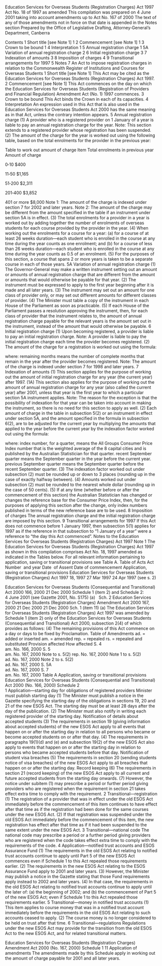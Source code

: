 
Education Services for Overseas Students (Registration Charges) Act 1997
Act No. 18 of 1997 as amended
This compilation was prepared on 4 June 2001 taking into account amendments up to Act No. 167 of 2000
The text of any of those amendments not in force on that date is appended in the Notes section
Prepared by the Office of Legislative Drafting, Attorney‑General’s Department, Canberra
  
  
  
Contents
1	Short title [see Note 1]	1
2	Commencement [see Note 1]	1
3	Crown to be bound	1
4	Interpretation	1
5	Annual registration charge	1
5A	Variation of annual registration charge	2
6	Initial registration charge	3
7	Indexation of amounts	3
8	Imposition of charges	4
9	Transitional arrangements for 1997	5
Notes		7
An Act to impose registration charges in relation to the Commonwealth Register of Institutions and Courses for Overseas Students
1  Short title [see Note 1]
		This Act may be cited as the Education Services for Overseas Students (Registration Charges) Act 1997.
2  Commencement [see Note 1]
		This Act commences on the day on which the Education Services for Overseas Students (Registration of Providers and Financial Regulation) Amendment Act (No. 1) 1997 commences.
3  Crown to be bound
		This Act binds the Crown in each of its capacities.
4  Interpretation
		An expression used in this Act that is also used in the Education Services for Overseas Students Act 2000 has the same meaning as in that Act, unless the contrary intention appears.
5  Annual registration charge
	(1)	A provider who is a registered provider on 1 January of a year is liable to pay an annual registration charge for the year.
Note:	This section extends to a registered provider whose registration has been suspended.
	(2)	The amount of the charge for the year is worked out using the following table, based on the total enrolments for the provider in the previous year:

Table to work out amount of charge
Item
Total enrolments in previous year
Amount of charge

0‑10
$400

11‑50
$1,165

51‑200
$2,311

201‑400
$3,852

401 or more
$8,000
Note 1:	The amount of the charge is indexed under section 7 for 2002 and later years.
Note 2:	The amount of the charge may be different from the amount specified in the table if an instrument under section 5A is in effect.
	(3)	The total enrolments for a provider in a year is worked out by adding together the number of enrolments of overseas students for each course provided by the provider in the year.
	(4)	When working out the enrolments for a course for a year:
	(a)	for a course of at least 26 weeks duration—each student who is enrolled in the course at any time during the year counts as one enrolment; and
	(b)	for a course of less than 26 weeks duration—each student who is enrolled in the course at any time during the year counts as 0.5 of an enrolment.
	(5)	For the purposes of this section, a course that spans 2 or more years is taken to be a separate course in each of those years.
5A  Variation of annual registration charge
	(1)	The Governor‑General may make a written instrument setting out an amount or amounts of annual registration charge that are different from the amount or amounts that would otherwise be payable for that year.
	(2)	The instrument must be expressed to apply to the first year beginning after it is made and all later years.
	(3)	The instrument may set out an amount for one class of provider only, or may set out different amounts for different classes of provider.
	(4)	The Minister must table a copy of the instrument in each House of the Parliament as soon as practicable.
	(5)	If each House of the Parliament passes a resolution approving the instrument, then, for each class of provider that the instrument relates to, the amount of annual registration charge payable for the relevant years is the amount set out in the instrument, instead of the amount that would otherwise be payable.
6  Initial registration charge
	(1)	Upon becoming registered, a provider is liable to pay an initial registration charge.
Note:	A provider is liable to pay the initial registration charge each time the provider becomes registered.
	(2)	The amount of the charge for a registration is worked out using the formula:

where:
remaining months means the number of complete months that remain in the year after the provider becomes registered.
Note:	The amount of the charge is indexed under section 7 for 1998 and later years.
7  Indexation of amounts
	(1)	This section applies for the purpose of working out the amount of initial registration charge for any year (the current year) after 1997.
	(1A)	This section also applies for the purpose of working out the amount of annual registration charge for any year (also called the current year) after 2001, unless that year is the first year to which a particular section 5A instrument applies.
Note:	The reason for the exception is that the possibility of indexation for that year can be taken into account in making the instrument, so there is no need for this section to apply as well.
	(2)	Each amount of charge in the table in subsection 5(2) or an instrument in effect under section 5A, and the amount specified in the formula in subsection 6(2), are to be adjusted for the current year by multiplying the amounts that applied to the year before the current year by the indexation factor worked out using the formula:

where:
index number, for a quarter, means the All Groups Consumer Price Index number that is the weighted average of the 8 capital cities and is published by the Australian Statistician for that quarter.
recent September quarter means the September quarter in the year before the current year.
previous September quarter means the September quarter before the recent September quarter.
	(3)	The indexation factor worked out under subsection (2) must be rounded up or down to 3 places (rounding up in the case of exactly halfway between).
	(4)	Amounts worked out under subsection (2) must be rounded to the nearest whole dollar (rounding up in the case of 50 cents).
	(5)	If at any time (whether before or after the commencement of this section) the Australian Statistician has changed or changes the reference base for the Consumer Price Index, then, for the  purposes of applying this section after the change, only index numbers published in terms of the new reference base are to be used.
8  Imposition of charges
		The annual registration charge and the initial registration charge are imposed by this section.
9  Transitional arrangements for 1997
		If this Act does not commence before 1 January 1997, then subsection 5(1) applies for 1997 as if the reference in that subsection to “1 January of a year” were a reference to “the day this Act commenced”.
Notes to the Education Services for Overseas Students (Registration Charges) Act 1997
Note 1
The Education Services for Overseas Students (Registration Charges) Act 1997 as shown in this compilation comprises Act No. 18, 1997 amended as indicated in the Tables below.
For all relevant information pertaining to application, saving or transitional provisions see Table A.
Table of Acts
Act
Number  and year
Date  of Assent
Date of commencement
Application, saving or transitional provisions
Education Services for Overseas Students (Registration Charges) Act 1997
18, 1997
27 Mar 1997
24 Apr 1997 (see s. 2)

Education Services for Overseas Students (Consequential and Transitional) Act 2000
166, 2000
21 Dec 2000
Schedule 1 (item 2) and Schedule 2: 4 June 2001 (see Gazette 2001, No. S175) (a)  
Sch. 2
Education Services for Overseas Students (Registration Charges) Amendment Act 2000
167, 2000
21 Dec 2000
21 Dec 2000
Sch. 1 (item 11)
(a)	The Education Services for Overseas Students (Registration Charges) Act 1997 was amended by Schedule 1 (item 2) only of the Education Services for Overseas Students (Consequential and Transitional) Act 2000, subsection 2(4) of which provides as follows:
	(4)	The remaining provisions of this Act commence on a day or days to be fixed by Proclamation.
Table of Amendments
ad. = added or inserted      am. = amended      rep. = repealed      rs. = repealed and substituted
Provision affected
How affected
S. 4	
am. No. 166, 2000
S. 5	
am. No. 167, 2000
Note to s. 5(2)	
rep. No. 167, 2000
Note 1 to s. 5(2)	
ad. No. 167, 2000
Note 2 to s. 5(2)	
ad. No. 167, 2000
S. 5A	
ad. No. 167, 2000
S. 7	
am. No. 167, 2000
Table A
Application, saving or transitional provisions
Education Services for Overseas Students (Consequential and Transitional) Act 2000 (No. 166, 2000)
Schedule 2  
1  Application—starting day for obligations of registered providers
Minister must publish starting day
(1)	The Minister must publish a notice in the Gazette specifying the starting day of the obligations in sections 19, 20 and 21 of the new ESOS Act. The starting day must be at least 28 days after the day of the publication.
(2)	The Minister must also notify in writing each registered provider of the starting day.
Notification of details about accepted students
(3)	The requirements in section 19 (giving information about accepted students) of the new ESOS Act apply to all events that happen on or after the starting day in relation to all persons who became or become accepted students on or after that day.
(4)	The requirements in paragraphs 19(1)(d) and (e) and subsection 19(2) of the new ESOS Act also apply to events that happen on or after the starting day in relation to persons who became accepted students before that day.
Notification of student visa breaches
(5)	The requirements in section 20 (sending students notice of visa breaches) of the new ESOS Act apply to all breaches that happen on or after the starting day.
Record keeping
(6)	The requirements in section 21 (record keeping) of the new ESOS Act apply to all current and future accepted students from the starting day onwards.
(7)	However, the notice under subitem (1) may prescribe a period or further period giving providers who are registered when the requirement in section 21 takes effect extra time to comply with the requirement.
2  Transitional—registration
(1)	The registration of a provider that was in effect under the old ESOS Act immediately before the commencement of this item continues to have effect after that time as if the registration had been done for the same courses under the new ESOS Act.
(2)	If that registration was suspended under the old ESOS Act immediately before the commencement of this item, the new registration has effect after that time as if it had been suspended to the same extent under the new ESOS Act.
3  Transitional—national code
The national code may prescribe a period or a further period giving providers who are registered when the code takes effect extra time to comply with the requirements of the code.
4  Application—notified trust accounts and ESOS Assurance Fund
(1)	The requirements in the old ESOS Act relating to notified trust accounts continue to apply until Part 5 of the new ESOS Act commences even if Schedule 1 to this Act repealed those requirements earlier.
(2)	The requirements in the new ESOS Act relating to the ESOS Assurance Fund apply to 2001 and later years.
(3)	However, the Minister may publish a notice in the Gazette stating that those Fund requirements apply instead to 2002 and later years.
(4)	In that case, the requirements in the old ESOS Act relating to notified trust accounts continue to apply until the later of:
	(a)	the beginning of 2002; and
	(b)	the commencement of Part 5 of the new ESOS Act;
even if Schedule 1 to this Act repealed those requirements earlier.
5  Transitional—money in notified trust accounts
(1)	This item applies to course money that was in a notified trust account immediately before the requirements in the old ESOS Act relating to such accounts ceased to apply.
(2)	The course money is no longer considered to be held on trust after that time.
6  Transitional—regulations
Regulations under the new ESOS Act may provide for the transition from the old ESOS Act to the new ESOS Act, and for related transitional matters.

Education Services for Overseas Students (Registration Charges) Amendment Act 2000 (No. 167, 2000)
Schedule 1
11  Application of amendments
The amendments made by this Schedule apply in working out the amount of charge payable for 2001 and all later years.
      

